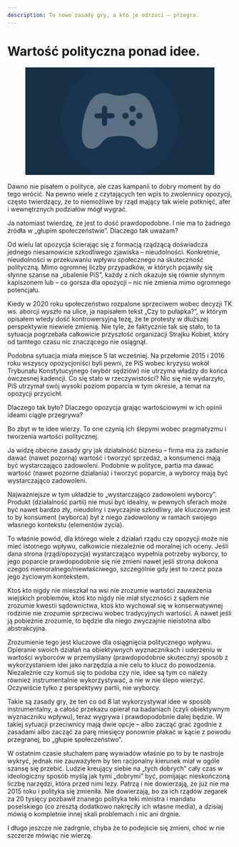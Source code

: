 ```yaml
---
description: To nowe zasady gry, a kto je odrzuci – przegra.
---
```


# Wartość polityczna ponad idee.

<figure><img src="../../.gitbook/assets/image (21).png" alt=""><figcaption></figcaption></figure>

Dawno nie pisałem o polityce, ale czas kampanii to dobry moment by do tego wrócić. Na pewno wiele z czytających ten wpis to zwolennicy opozycji, często twierdzący, że to niemożliwe by rząd mający tak wiele potknięć, afer i wewnętrznych podziałów mógł wygrać.

Ja natomiast twierdzę, że jest to dość prawdopodobne. I nie ma to żadnego źródła w „głupim społeczeństwie”. Dlaczego tak uważam?

Od wielu lat opozycja ścierając się z formacją rządzącą doświadcza jednego niesamowicie szkodliwego zjawiska – nieudolności. Konkretnie, nieudolności w przekuwaniu wpływu społecznego na skuteczność polityczną. Mimo ogromnej liczby przypadków, w których pojawiły się słynne szanse na „obalenie PiS”, każdy z nich okazuje się równie słynnym kapiszonem lub – co gorsza dla opozycji – nic nie zmienia mimo ogromnego potencjału.

Kiedy w 2020 roku społeczeństwo rozpalone sprzeciwem wobec decyzji TK ws. aborcji wyszło na ulice, ja napisałem tekst „Czy to pułapka?”, w którym opisałem wtedy dość kontrowersyjną tezę, że te protesty w dłuższej perspektywie niewiele zmienią. Nie tyle, że faktycznie tak się stało, to ta sytuacja pogrzebała całkowicie przyszłość organizacji Strajku Kobiet, który od tamtego czasu nic znaczącego nie osiągnął.

Podobna sytuacja miała miejsce 5 lat wcześniej. Na przełomie 2015 i 2016 roku wszyscy opozycjoniści byli pewni, że PiS wobec kryzysu wokół Trybunału Konstytucyjnego (wybór sędziów) nie utrzyma władzy do końca ówczesnej kadencji. Co się stało w rzeczywistości? Nic się nie wydarzyło, PiS utrzymał swój wysoki poziom poparcia w tym okresie, a temat na opozycji przycichł.

Dlaczego tak było? Dlaczego opozycja grając wartościowymi w ich opinii ideami ciągle przegrywa?

Bo zbyt w te idee wierzy. To one czynią ich ślepymi wobec pragmatyzmu i tworzenia wartości politycznej.

Ja widzę obecne zasady gry jak działalność biznesu – firma ma za zadanie dawać (nawet pozorną) wartość i tworzyć sprzedaż, a konsumenci mają być wystarczająco zadowoleni. Podobnie w polityce, partia ma dawać wartość (nawet pozorne działania) i tworzyć poparcie, a wyborcy mają być wystarczająco zadowoleni.

Najważniejsze w tym układzie to „wystarczająco zadowoleni wyborcy”. Produkt (działalność partii) nie musi być idealny, w pewnych sferach może być nawet bardzo zły, nieudolny i zwyczajnie szkodliwy, ale kluczowym jest to by konsument (wyborca) był z niego zadowolony w ramach swojego własnego kontekstu (elementów życia).

To właśnie powód, dla którego wiele z działań rządu czy opozycji może nie mieć istotnego wpływu, całkowicie niezależnie od moralnej ich oceny. Jeśli dana strona (rząd/opozycja) wystarczająco wypełnia potrzeby wyborcy, to jego poparcie prawdopodobnie się nie zmieni nawet jeśli strona dokona czegoś niemoralnego/niewłaściwego, szczególnie gdy jest to rzecz poza jego życiowym kontekstem.

Ktoś kto nigdy nie mieszkał na wsi nie zrozumie wartości zauważenia wiejskich problemów, ktoś kto nigdy nie miał styczności z sądem nie zrozumie kwestii sądownictwa, ktoś kto wychował się w konserwatywnej rodzinie nie zrozumie sprzeciwu wobec tradycyjnych wartości. A nawet jeśli ją pobieżnie zrozumie, to będzie dla niego zwyczajnie nieistotna albo abstrakcyjna.

Zrozumienie tego jest kluczowe dla osiągnięcia politycznego wpływu. Opieranie swoich działań na obiektywnych wyznacznikach i uderzeniu w wartości wyborców w przemyślany (prawdopodobnie skuteczny) sposób z wykorzystaniem idei jako narzędzia a nie celu to klucz do powodzenia. Niezależnie czy komuś się to podoba czy nie, idee są tym co należy również instrumentalnie wykorzystywać, a nie w nie ślepo wierzyć. Oczywiście tylko z perspektywy partii, nie wyborcy.

Takie są zasady gry, że ten co od 8 lat wykorzystywał idee w sposób instrumentalny, a całość przekazu opierał na badaniach (czyli obiektywnym wyznaczniku wpływu), teraz wygrywa i prawdopodobnie dalej będzie. W takiej sytuacji przeciwnicy mają dwie opcje – albo zacząć grać zgodnie z zasadami albo zacząć za parę miesięcy ponownie płakać w kącie z powodu przegranej, bo „głupie społeczeństwo”.

W ostatnim czasie słuchałem parę wywiadów właśnie po to by te nastroje wykryć, jednak nie zauważyłem by ten racjonalny kierunek miał w ogóle szansę się przebić. Ludzie kreujący siebie na „tych dobrych” cały czas w ideologiczny sposób myślą jak tymi „dobrymi” być, pomijając nieskończoną liczbę narzędzi, która przed nimi leży. Patrzą i nie dowierzają, że już nie ma 2015 roku i polityka się zmieniła. Nie dowierzają, bo za ich rządów zegarek za 20 tysięcy pozbawił znanego polityka teki ministra i mandatu poselskiego (co zresztą dodatkowo nakręciły ich własne media), a dzisiaj mówią o kompletnie innej skali problemach i nic ani drgnie.

I długo jeszcze nie zadrgnie, chyba że to podejście się zmieni, choć w nie szczerze mówiąc nie wierzę.
